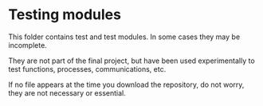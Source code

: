 # Testing modules

This folder contains test and test modules. In some cases they may be incomplete. 

They are not part of the final project, but have been used experimentally to test functions, processes, communications, etc.

If no file appears at the time you download the repository, do not worry, they are not necessary or essential.